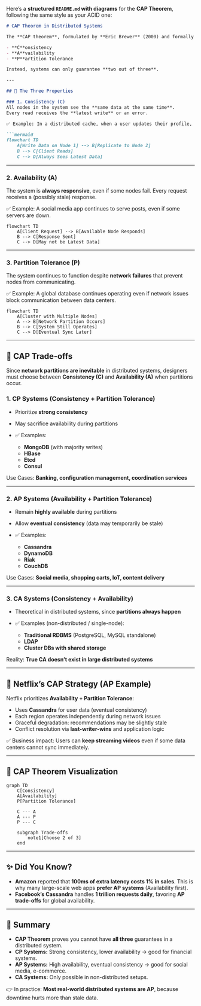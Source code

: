 Here’s a **structured `README.md` with diagrams** for the **CAP Theorem**, following the same style as your ACID one:

````markdown
# CAP Theorem in Distributed Systems

The **CAP theorem**, formulated by **Eric Brewer** (2000) and formally proven by **Seth Gilbert & Nancy Lynch** (2002), states that in a **distributed system**, it is **impossible** to guarantee all three of the following at the same time:  

- **C**onsistency  
- **A**vailability  
- **P**artition Tolerance  

Instead, systems can only guarantee **two out of three**.

---

## 🔹 The Three Properties

### 1. Consistency (C)
All nodes in the system see the **same data at the same time**.  
Every read receives the **latest write** or an error.

✅ Example: In a distributed cache, when a user updates their profile, all servers must show the updated data immediately.  

```mermaid
flowchart TD
    A[Write Data on Node 1] --> B[Replicate to Node 2]
    B --> C[Client Reads]
    C --> D[Always Sees Latest Data]
````

---

### 2. Availability (A)

The system is **always responsive**, even if some nodes fail.
Every request receives a (possibly stale) response.

✅ Example: A social media app continues to serve posts, even if some servers are down.

```mermaid
flowchart TD
    A[Client Request] --> B[Available Node Responds]
    B --> C[Response Sent]
    C --> D[May not be Latest Data]
```

---

### 3. Partition Tolerance (P)

The system continues to function despite **network failures** that prevent nodes from communicating.

✅ Example: A global database continues operating even if network issues block communication between data centers.

```mermaid
flowchart TD
    A[Cluster with Multiple Nodes]
    A --> B[Network Partition Occurs]
    B --> C[System Still Operates]
    C --> D[Eventual Sync Later]
```

---

## 🔹 CAP Trade-offs

Since **network partitions are inevitable** in distributed systems, designers must choose between **Consistency (C)** and **Availability (A)** when partitions occur.

### 1. CP Systems (Consistency + Partition Tolerance)

* Prioritize **strong consistency**
* May sacrifice availability during partitions
* ✅ Examples:

  * **MongoDB** (with majority writes)
  * **HBase**
  * **Etcd**
  * **Consul**

Use Cases: **Banking, configuration management, coordination services**

---

### 2. AP Systems (Availability + Partition Tolerance)

* Remain **highly available** during partitions
* Allow **eventual consistency** (data may temporarily be stale)
* ✅ Examples:

  * **Cassandra**
  * **DynamoDB**
  * **Riak**
  * **CouchDB**

Use Cases: **Social media, shopping carts, IoT, content delivery**

---

### 3. CA Systems (Consistency + Availability)

* Theoretical in distributed systems, since **partitions always happen**
* ✅ Examples (non-distributed / single-node):

  * **Traditional RDBMS** (PostgreSQL, MySQL standalone)
  * **LDAP**
  * **Cluster DBs with shared storage**

Reality: **True CA doesn’t exist in large distributed systems**

---

## 🔹 Netflix’s CAP Strategy (AP Example)

Netflix prioritizes **Availability + Partition Tolerance**:

* Uses **Cassandra** for user data (eventual consistency)
* Each region operates independently during network issues
* Graceful degradation: recommendations may be slightly stale
* Conflict resolution via **last-writer-wins** and application logic

✅ Business impact: Users can **keep streaming videos** even if some data centers cannot sync immediately.

---

## 🔹 CAP Theorem Visualization

```mermaid
graph TD
    C[Consistency]
    A[Availability]
    P[Partition Tolerance]

    C --- A
    A --- P
    P --- C

    subgraph Trade-offs
        note1[Choose 2 of 3]
    end
```

---

## ✨ Did You Know?

* **Amazon** reported that **100ms of extra latency costs 1% in sales**. This is why many large-scale web apps **prefer AP systems** (Availability first).
* **Facebook’s Cassandra** handles **1 trillion requests daily**, favoring **AP trade-offs** for global availability.

---

## 📌 Summary

* **CAP Theorem** proves you cannot have **all three** guarantees in a distributed system.
* **CP Systems:** Strong consistency, lower availability → good for financial systems.
* **AP Systems:** High availability, eventual consistency → good for social media, e-commerce.
* **CA Systems:** Only possible in non-distributed setups.

👉 In practice: **Most real-world distributed systems are AP**, because downtime hurts more than stale data.


```
